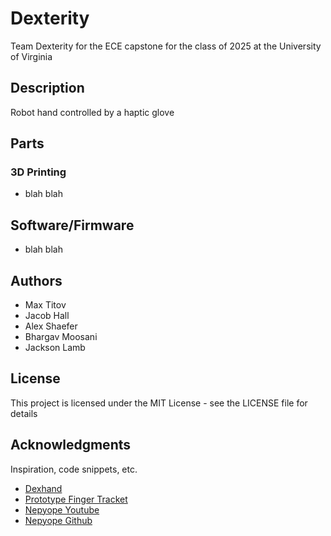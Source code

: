 # Dexterity

Team Dexterity for the ECE capstone for the class of 2025 at the University of Virginia

## Description

Robot hand controlled by a haptic glove

## Parts

### 3D Printing

* blah blah

## Software/Firmware

* blah blah

## Authors

* Max Titov
* Jacob Hall
* Alex Shaefer 
* Bhargav Moosani
* Jackson Lamb

## License

This project is licensed under the MIT License - see the LICENSE file for details

## Acknowledgments

Inspiration, code snippets, etc.
* [Dexhand](https://github.com/TheRobotStudio/V1.0-Dexhand?tab=readme-ov-file)
* [Prototype Finger Tracket](https://github.com/max-titov/finger-tracker)
* [Nepyope Youtube](https://www.youtube.com/watch?v=iPtgvh6fNdQ)
* [Nepyope Github](https://github.com/nepyope/Project-Homunculus/tree/main)